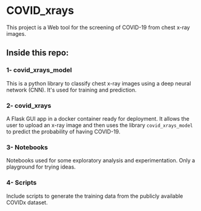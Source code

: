 # COVID_xrays
This project is a Web tool for the screening of COVID-19 from chest x-ray images.

## Inside this repo:

### 1- covid_xrays_model

This is a python library to classify chest x-ray images using a deep neural network (CNN). It's
 used for training and prediction.
 

### 2- covid_xrays

A Flask GUI app in a docker container ready for deployment. 
It allows the user to upload an x-ray image and then uses the library `covid_xrays_model` to
 predict the probability of having COVID-19.
 
 ### 3- Notebooks
 
 Notebooks used for some exploratory analysis and experimentation. Only a playground for trying
  ideas.
 
 ### 4- Scripts
 
 Include scripts to generate the training data from the publicly available COVIDx dataset.
